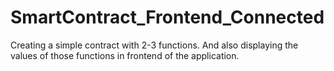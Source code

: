 # SmartContract_Frontend_Connected
Creating a simple contract with 2-3 functions. And also displaying the values of those functions in frontend of the application.

